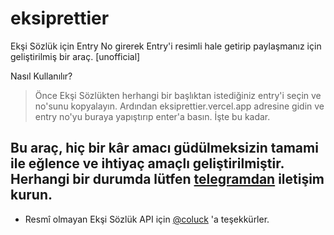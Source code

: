 # eksiprettier
Ekşi Sözlük için Entry No girerek Entry'i resimli hale getirip paylaşmanız için geliştirilmiş bir araç. [unofficial]

Nasıl Kullanılır?
> Önce Ekşi Sözlükten herhangi bir başlıktan istediğiniz entry'i seçin ve no'sunu kopyalayın. 
> Ardından eksiprettier.vercel.app adresine gidin ve entry no'yu buraya yapıştırıp enter'a basın. İşte bu kadar.

## Bu araç, hiç bir kâr amacı güdülmeksizin tamami ile eğlence ve ihtiyaç amaçlı geliştirilmiştir. Herhangi bir durumda lütfen [telegramdan](https://t.me/bpercent) iletişim kurun. 


- Resmî olmayan Ekşi Sözlük API için [@coluck](https://www.github.com/coluck) 'a teşekkürler.

